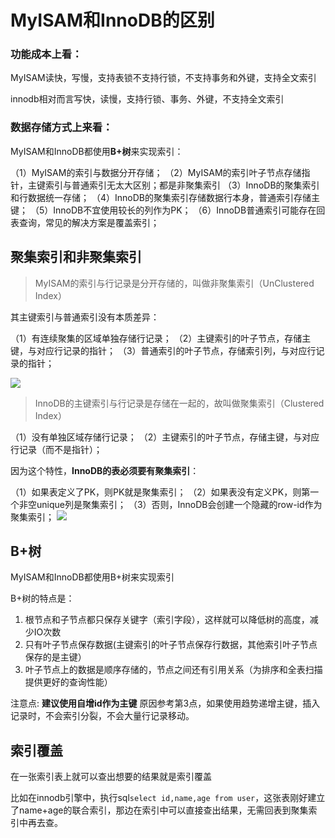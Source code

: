 # MyISAM和InnoDB的区别

### 功能成本上看：
MyISAM读快，写慢，支持表锁不支持行锁，不支持事务和外键，支持全文索引

innodb相对而言写快，读慢，支持行锁、事务、外键，不支持全文索引

### 数据存储方式上来看：
MyISAM和InnoDB都使用**B+树**来实现索引：

（1）MyISAM的索引与数据分开存储；
（2）MyISAM的索引叶子节点存储指针，主键索引与普通索引无太大区别；都是非聚集索引
（3）InnoDB的聚集索引和行数据统一存储；
（4）InnoDB的聚集索引存储数据行本身，普通索引存储主键；
（5）InnoDB不宜使用较长的列作为PK；
（6）InnoDB普通索引可能存在回表查询，常见的解决方案是覆盖索引；

## 聚集索引和非聚集索引

> MyISAM的索引与行记录是分开存储的，叫做非聚集索引（UnClustered Index）

其主键索引与普通索引没有本质差异：

（1）有连续聚集的区域单独存储行记录；
（2）主键索引的叶子节点，存储主键，与对应行记录的指针；
（3）普通索引的叶子节点，存储索引列，与对应行记录的指针；

![](https://ask.qcloudimg.com/http-save/8436237/pfvu385wjg.jpeg)

>InnoDB的主键索引与行记录是存储在一起的，故叫做聚集索引（Clustered Index）

（1）没有单独区域存储行记录；
（2）主键索引的叶子节点，存储主键，与对应行记录（而不是指针）；

因为这个特性，**InnoDB的表必须要有聚集索引**：

（1）如果表定义了PK，则PK就是聚集索引；
（2）如果表没有定义PK，则第一个非空unique列是聚集索引；
（3）否则，InnoDB会创建一个隐藏的row-id作为聚集索引；
![](https://ask.qcloudimg.com/http-save/8436237/mhcp4gvy8d.png)

## B+树
MyISAM和InnoDB都使用B+树来实现索引

B+树的特点是：
1. 根节点和子节点都只保存关键字（索引字段），这样就可以降低树的高度，减少IO次数
2. 只有叶子节点保存数据(主键索引的叶子节点保存行数据，其他索引叶子节点保存的是主键）
3. 叶子节点上的数据是顺序存储的，节点之间还有引用关系（为排序和全表扫描提供更好的查询性能）

注意点: **建议使用自增id作为主键**
原因参考第3点，如果使用趋势递增主键，插入记录时，不会索引分裂，不会大量行记录移动。
## 索引覆盖

在一张索引表上就可以查出想要的结果就是索引覆盖

比如在innodb引擎中，执行sql`select id,name,age from user`，这张表刚好建立了name+age的联合索引，那边在索引中可以直接查出结果，无需回表到聚集索引中再去查。